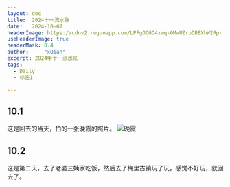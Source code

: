 ```yaml
---
layout: doc
title:  2024十一流水账
date:   2024-10-07
headerImage: https://cdnv2.ruguoapp.com/LPFgOCGO4xmq-6MwUZruDBEXhW2Rpr.jpg
useHeaderImage: true
headerMask: 0.4
author:     "xQian"
excerpt: 2024年十一流水账
tags:
  - Daily
  - 标签1

---
```



## 10.1
这是回去的当天，拍的一张晚霞的照片。
![晚霞](../publish/sunset.jpg)

## 10.2
这是第二天，去了老婆三姨家吃饭，然后去了梅里古镇玩了玩，感觉不好玩，就回去了。
